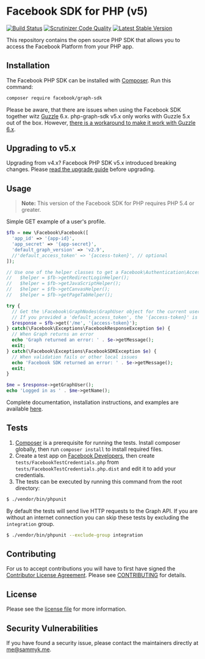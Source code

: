 # Facebook SDK for PHP (v5)

[![Build Status](https://img.shields.io/travis/facebook/php-graph-sdk/5.5.svg)](https://travis-ci.org/facebook/php-graph-sdk)
[![Scrutinizer Code Quality](https://scrutinizer-ci.com/g/facebook/facebook-php-sdk-v4/badges/quality-score.png?b=5.5)](https://scrutinizer-ci.com/g/facebook/facebook-php-sdk-v4/?branch=5.5)
[![Latest Stable Version](http://img.shields.io/badge/Latest%20Stable-5.5.0-blue.svg)](https://packagist.org/packages/facebook/graph-sdk)


This repository contains the open source PHP SDK that allows you to access the Facebook Platform from your PHP app.


## Installation

The Facebook PHP SDK can be installed with [Composer](https://getcomposer.org/). Run this command:

```sh
composer require facebook/graph-sdk
```

Please be aware, that there are issues when using the Facebook SDK together witz [Guzzle](https://github.com/guzzle/guzzle) 6.x. php-graph-sdk v5.x only works with Guzzle 5.x out of the box. However, [there is a workaround to make it work with Guzzle 6.x](https://www.sammyk.me/how-to-inject-your-own-http-client-in-the-facebook-php-sdk-v5#writing-a-guzzle-6-http-client-implementation-from-scratch). 

## Upgrading to v5.x

Upgrading from v4.x? Facebook PHP SDK v5.x introduced breaking changes. Please [read the upgrade guide](https://www.sammyk.me/upgrading-the-facebook-php-sdk-from-v4-to-v5) before upgrading.


## Usage

> **Note:** This version of the Facebook SDK for PHP requires PHP 5.4 or greater.

Simple GET example of a user's profile.

```php
$fb = new \Facebook\Facebook([
  'app_id' => '{app-id}',
  'app_secret' => '{app-secret}',
  'default_graph_version' => 'v2.9',
  //'default_access_token' => '{access-token}', // optional
]);

// Use one of the helper classes to get a Facebook\Authentication\AccessToken entity.
//   $helper = $fb->getRedirectLoginHelper();
//   $helper = $fb->getJavaScriptHelper();
//   $helper = $fb->getCanvasHelper();
//   $helper = $fb->getPageTabHelper();

try {
  // Get the \Facebook\GraphNodes\GraphUser object for the current user.
  // If you provided a 'default_access_token', the '{access-token}' is optional.
  $response = $fb->get('/me', '{access-token}');
} catch(\Facebook\Exceptions\FacebookResponseException $e) {
  // When Graph returns an error
  echo 'Graph returned an error: ' . $e->getMessage();
  exit;
} catch(\Facebook\Exceptions\FacebookSDKException $e) {
  // When validation fails or other local issues
  echo 'Facebook SDK returned an error: ' . $e->getMessage();
  exit;
}

$me = $response->getGraphUser();
echo 'Logged in as ' . $me->getName();
```

Complete documentation, installation instructions, and examples are available [here](docs/).


## Tests

1. [Composer](https://getcomposer.org/) is a prerequisite for running the tests. Install composer globally, then run `composer install` to install required files.
2. Create a test app on [Facebook Developers](https://developers.facebook.com), then create `tests/FacebookTestCredentials.php` from `tests/FacebookTestCredentials.php.dist` and edit it to add your credentials.
3. The tests can be executed by running this command from the root directory:

```bash
$ ./vendor/bin/phpunit
```

By default the tests will send live HTTP requests to the Graph API. If you are without an internet connection you can skip these tests by excluding the `integration` group.

```bash
$ ./vendor/bin/phpunit --exclude-group integration
```


## Contributing

For us to accept contributions you will have to first have signed the [Contributor License Agreement](https://developers.facebook.com/opensource/cla). Please see [CONTRIBUTING](https://github.com/facebook/php-graph-sdk/blob/master/CONTRIBUTING.md) for details.


## License

Please see the [license file](https://github.com/facebook/php-graph-sdk/blob/master/LICENSE) for more information.


## Security Vulnerabilities

If you have found a security issue, please contact the maintainers directly at [me@sammyk.me](mailto:me@sammyk.me).